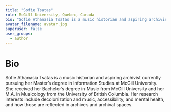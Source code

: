 ```yaml
---
title: "Sofie Tsatas"
role: McGill University, Quebec, Canada
bio: "Sofie Athanasia Tsatas is a music historian and aspiring archivist currently pursuing her Master’s degree in Information Studies at McGill University. She received her Bachelor’s degree in Music from McGill University and her M.A. in Musicology from the University of British Columbia. Her research interests include decolonization and music, accessibility, and mental health, and how those are reflected in archives and archival spaces."
avatar_filename: avatar.jpg
superuser: false
user_groups:
  - author
---
```


# Bio
Sofie Athanasia Tsatas is a music historian and aspiring archivist currently pursuing her Master’s degree in Information Studies at McGill University. She received her Bachelor’s degree in Music from McGill University and her M.A. in Musicology from the University of British Columbia. Her research interests include decolonization and music, accessibility, and mental health, and how those are reflected in archives and archival spaces. 